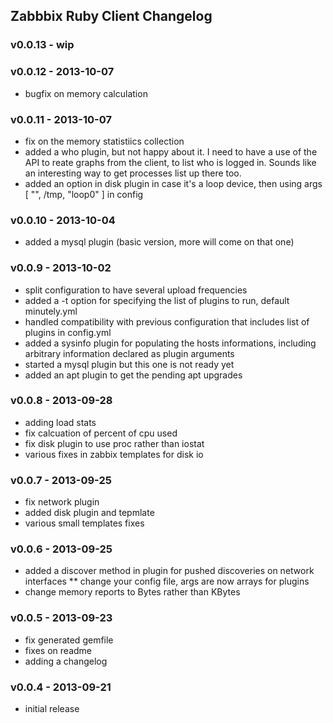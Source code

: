 Zabbbix Ruby Client Changelog
-----------------------------

### v0.0.13 - wip

### v0.0.12 - 2013-10-07

* bugfix on memory calculation

### v0.0.11 - 2013-10-07

* fix on the memory statistiics collection
* added a who plugin, but not happy about it. I need to have a use of the API to reate graphs from the client, to list who is logged in. Sounds like an interesting way to get processes list up there too.
* added an option in disk plugin in case it's a loop device, then using args [ "", /tmp, "loop0" ] in config

### v0.0.10 - 2013-10-04

* added a mysql plugin (basic version, more will come on that one)

### v0.0.9 - 2013-10-02

* split configuration to have several upload frequencies
* added a -t option for specifying the list of plugins to run, default minutely.yml
* handled compatibility with previous configuration that includes list of plugins in config.yml
* added a sysinfo plugin for populating the hosts informations, including arbitrary information declared as plugin arguments
* started a mysql plugin but this one is not ready yet
* added an apt plugin to get the pending apt upgrades

### v0.0.8 - 2013-09-28

* adding load stats
* fix calcuation of percent of cpu used
* fix disk plugin to use proc rather than iostat
* various fixes in zabbix templates for disk io

### v0.0.7 - 2013-09-25

* fix network plugin
* added disk plugin and tepmlate
* various small templates fixes

### v0.0.6 - 2013-09-25

* added a discover method in plugin for pushed discoveries on network interfaces
** change your config file, args are now arrays for plugins
* change memory reports to Bytes rather than KBytes

### v0.0.5 - 2013-09-23

* fix generated gemfile
* fixes on readme
* adding a changelog

### v0.0.4 - 2013-09-21

* initial release
